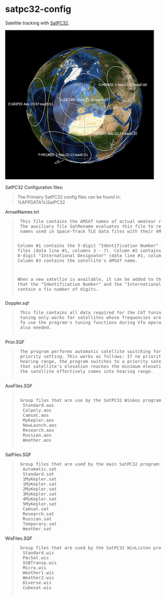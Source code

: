 # satpc32-config
Satellite tracking with <a href="http://www.dk1tb.de/indexeng.htm" target="_blank">SatPC32</a>.

<img src="SatPC32-3D-image.PNG">

SatPC32 Configuration files:

<blockquote>
 The Primairy SatPC32 config files can be found in: %APPDATA%\SatPC32<br />
</blockquote>

AmsatNames.txt<br />
<blockquote><pre>
 This file contains the AMSAT names of actual amateur radio satellites.
 The auxiliary file SatRename evaluates this file to replace the satellite
 names used in Space-Track TLE data files with their AMSAT names.

 Column #1 contains the 5-digit "Identification Number" used in TLE files 
           (data line #1, columns 3 - 7).
 Column #2 contains the satellite's 8-digit "International Designator" 
           (data line #1, columns 10 - 17),
 Column #3 contains the satellite's AMSAT name.

 When a new satellie is available, it can be added to this list.
 Note, that the "Identification Number" and the "International Designator" 
 must contain a fix number of digits.
 </pre></blockquote>

Doppler.sqf<br />
<blockquote><pre>
 This file contains all data required for the CAT tuning to operate. CAT 
 tuning only works for satellites whose frequencies are contained in the file. 
 To use the program's tuning functions during Vfo operation, these data are
 also needed.
 </pre></blockquote>

Prior.SQF<br />
<blockquote><pre>
 The program performs automatic satellite switching for satellites with a
 priority setting. This works as follows: If no priority satellite is in
 hearing range, the program switches to a priority satellite as soon as
 that satellite's elevation reaches the minimum elevation angle, provided
 the satellite effectively comes into hearing range.
 </pre></blockquote>

AosFiles.SQF<br />
<blockquote><pre> 
 Group files that are use by the SatPC32 WinAos program:
  Standard.aos
  Calpoly.aos
  Camsat.aos
  MyKepler.aos
  NewLaunch.aos
  Research.aos
  Russian.aos
  Weather.aos
  </pre></blockquote>

SatFiles.SQF<br />
<blockquote><pre>
 Group files that are used by the main SatPC32 program:
  Automatic.sat
  Standard.sat
  1MyKepler.sat
  1MyKepler.sat
  2MyKepler.sat
  3MyKepler.sat
  4MyKepler.sat
  5MyKepler.sat
  Camsat.sat
  Research.sat
  Russian.sat
  Temporary.sat
  Weather.sat
</pre></blockquote>

WisFiles.SQF<br />
<blockquote><pre>
 Group files that are used by the SatPC32 WinListen program:
  Standard.wis
  PacSat.wis
  SSBTransp.wis
  Micro.wis
  Weather1.wis
  Weather2.wis
  Diverse.wis
  Cubesat.wis
  </pre></blockquote>
